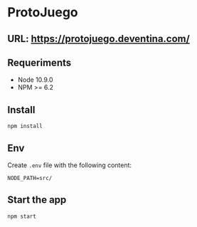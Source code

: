 # ProtoJuego

## URL: https://protojuego.deventina.com/

## Requeriments

* Node 10.9.0
* NPM >= 6.2

## Install

```
npm install
```

## Env

Create `.env` file with the following content:
```
NODE_PATH=src/
```

## Start the app
```
npm start
```
